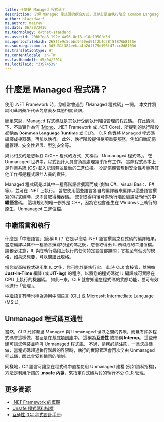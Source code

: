 ```yaml
---
title: 什麼是 Managed 程式碼？
description: 了解 Managed 程式碼的撰寫方式，其執行是由執行階段 Common Language Runtime (CLR) 所管理。
author: blackdwarf
ms.author: mairaw
ms.date: 06/20/2016
ms.technology: dotnet-standard
ms.assetid: 20bb7ea8-192e-4a96-8ef3-e10e1950fd3d
ms.openlocfilehash: 268ffe9c5cbbc9490ed91f2b4c28f8f876b8ff5e
ms.sourcegitcommit: 3d5d33f384eeba41b2dff79d096f47ccc8d8f03d
ms.translationtype: HT
ms.contentlocale: zh-TW
ms.lasthandoff: 05/04/2018
ms.locfileid: "33574539"
---
```

# <a name="what-is-managed-code"></a>什麼是 Managed 程式碼？

使用 .NET Framework 時，您經常會遇到「Managed 程式碼」一詞。 本文件將說明此詞彙所代表的意義及其他相關資訊。

簡單來說，Managed 程式碼就是其執行受到執行階段管理的程式碼。 在此情況下，不論實作為何 ([Mono](https://www.mono-project.com/)、.NET Framework 或 .NET Core)，所提到的執行階段都稱為 **Common Language Runtime** 或 CLR。 CLR 負責將 Managed 程式碼編譯成機器碼，再加以執行。 此外，執行階段提供幾項重要服務，例如自動記憶體管理、安全性界限、型別安全等。

與此相反的是您執行 C/C++ 程式的方式，又稱為「Unmanaged 程式碼」。 在 Unmanaged 世界中，程式設計人員會負責處理幾乎所有工作。 實際程式基本上是作業系統 (OS) 載入記憶體並啟動的二進位檔。 從記憶體管理到安全性考量等其他工作都是程式設計人員的責任。

Managed 程式碼是以其中一種高階語言撰寫而成 (例如 C#、Visual Basic、F# 等)，並可在 .NET 上執行。 當您使用這些語言各自的編譯器來編譯以這些語言撰寫的程式碼時，您不會取得機器碼。 您會取得稍後可供執行階段編譯及執行的**中繼語言**碼。 這項規則的唯一例外是 C++，因為它也會產生在 Windows 上執行的原生、Unmanaged 二進位檔。

## <a name="intermediate-language--execution"></a>中繼語言和執行

什麼是「中繼語言」(簡稱 IL)？ 它是以高階 .NET 語言撰寫之程式碼的編譯結果。 當您編譯以其中一種語言撰寫的程式碼之後，您會取得由 IL 所組成的二進位檔。 請務必注意，IL 與在執行階段上執行的任何特定語言都無關；它甚至有個別的規格，如果您想要，可以閱讀此規格。

當您從高階程式碼產生 IL 之後，您可能想要執行它。 此時 CLR 會接管，並開始 **Just-In-Time** 編譯 (或 **JIT-ing**) 的程序，以將您的程式碼從 IL 編譯成可實際在 CPU 上執行的機器碼。 如此一來，CLR 就會知道您程式碼的實際功能，並可有效地進行「管理」。

中繼語言有時也稱為通用中間語言 (CIL) 或 Microsoft Intermediate Language (MSIL)。

## <a name="unmanaged-code-interoperability"></a>Unmanaged 程式碼互通性

當然，CLR 允許超過 Managed 與 Unmanaged 世界之間的界限，而且有許多程式碼會這樣做，甚至是在[基底類別庫](framework-libraries.md)中。 這稱為**互通性** 或簡稱 **Interop**。 這些佈建可讓您包裝並呼叫 Unmanaged 程式庫。 不過，請務必請注意，一旦您這樣做，當程式碼超過執行階段的界限時，執行的實際管理會再次交由 Unmanaged 程式碼，因此會受到相同的限制。

同樣地，C# 語言可讓您在程式碼中直接使用 Unmanaged 建構 (例如資料指標)，方法是利用所謂的 **unsafe 內容**，來指定程式碼片段的執行不受 CLR 管理。

## <a name="more-resources"></a>更多資源

*   [.NET Framework 的概觀](https://msdn.microsoft.com/library/zw4w595w.aspx)
*   [Unsafe 程式碼和指標](../../docs/csharp/programming-guide/unsafe-code-pointers/index.md)
*   [互通性 (C# 程式設計手冊)](https://msdn.microsoft.com/library/ms173184.aspx)
